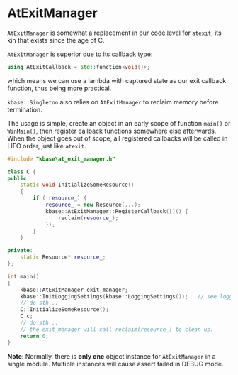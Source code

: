 AtExitManager
===

`AtExitManager` is somewhat a replacement in our code level for `atexit`, its kin that exists since the age of C.

`AtExitManager` is superior due to its callback type:

```c++
using AtExitCallback = std::function<void()>;
```

which means we can use a lambda with captured state as our exit callback function, thus being more practical.

`kbase::Singleton` also relies on `AtExitManager` to reclaim memory before termination.

The usage is simple, create an object in an early scope of function `main()` or `WinMain()`, then register callback functions somewhere else afterwards. When the object goes out of scope, all registered callbacks will be called in LIFO order, just like `atexit`.

```c++
#include "kbase\at_exit_manager.h"

class C {
public:
    static void InitializeSomeResource()
    {
        if (!resource_) {
            resource_ = new Resource(...);
            kbase::AtExitManager::RegisterCallback([]() {
                reclaim(resource_);
            });
        }
    }

private:
    static Resource* resource_;
};

int main()
{
    kbase::AtExitManager exit_manager;
    kbase::InitLoggingSettings(kbase::LoggingSettings());   // see logging.h
    // do sth...
    C::InitializeSomeResource();
    C c;
    // do sth...
	// the exit_manager will call reclaim(resource_) to clean up.
    return 0;
}
```

**Note**: Normally, there is **only one** object instance for `AtExitManager` in a single module. Multiple instances will cause assert failed in DEBUG mode.